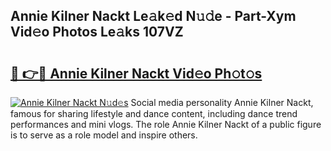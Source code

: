 ## Annie Kilner Nackt Le𝚊k𝚎d N𝚞𝚍e - Part-Xym Vid𝚎o Photos Le𝚊ks 107VZ

# <h2><a href="http://fb8rvk.evod.top/?m=Annie+Kilner+Nackt">🔗 👉🔴 Annie Kilner Nackt Vid𝚎o Ph𝚘t𝚘s</a></h2>

[![Annie Kilner Nackt N𝚞d𝚎s](https://i.imgur.com/8V9OHl7.gif)](http://fb8rvk.evod.top/?m=Annie+Kilner+Nackt)
Social media personality Annie Kilner Nackt, famous for sharing lifestyle and dance content, including dance trend performances and mini vlogs. The role Annie Kilner Nackt of a public figure is to serve as a role model and inspire others. 
